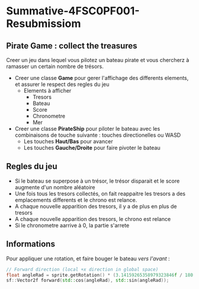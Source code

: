 # Summative-4FSC0PF001-Resubmissiom
## Pirate Game : collect the treasures

Creer un jeu dans lequel vous pilotez un bateau pirate et vous chercherz à ramasser un certain nombre de trésors.

- Creer une classe **Game** pour gerer l'affichage des differents elements, et assurer le respect des regles du jeu
  - Elements à afficher
    - Tresors
    - Bateau
    - Score
    - Chronometre
    - Mer
- Creer une classe **PirateShip** pour piloter le bateau avec les combinaisons de touche suivante : touches directionelles ou WASD
  - Les touches **Haut/Bas** pour avancer
  - Les touches **Gauche/Droite** pour faire pivoter le bateau

## Regles du jeu
  - Si le bateau se superpose à un trésor, le trésor disparait et le score augmente d'un nombre aléatoire 
  - Une fois tous les tresors collectés, on fait reappaitre les tresors a des emplacements differents et le chrono est relance.
  - A chaque nouvelle apparition des tresors, il y a de plus en plus de tresors
  - A chaque nouvelle apparition des tresors, le chrono est relance
  - Si le chronometre aarrive à 0, la partie s'arrete

## Informations
Pour appliquer une rotation, et faire bouger le bateau *vers l'avant* :

``` c++
// Forward direction (local +x direction in global space)
float angleRad = sprite.getRotation() * (3.14159265358979323846f / 180.0f);
sf::Vector2f forward(std::cos(angleRad), std::sin(angleRad));
```
